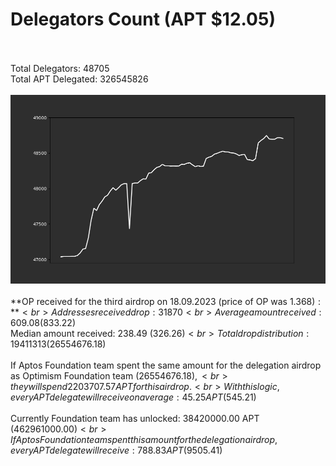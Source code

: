 # Delegators Count (APT $12.05)<br><br>
Total Delegators: 48705<br>
Total APT Delegated: 326545826<br><br>
![Delegators Plot](delegators_plot.png)<br><br>
**OP received for the third airdrop on 18.09.2023 (price of OP was $1.368):**<br>
Addresses received drop: 31870<br>
Average amount received: 609.08 ($833.22)<br>
Median amount received: 238.49 ($326.26)<br>
Total drop distribution: 19411313 ($26554676.18)<br><br>
If Aptos Foundation team spent the same amount for the delegation airdrop as Optimism Foundation team ($26554676.18),<br>
they will spend 2203707.57 APT for this airdrop.<br>
With this logic, every APT delegate will receive on average: 45.25 APT ($545.21)<br><br>
Currently Foundation team has unlocked: 38420000.00 APT ($462961000.00)<br>
If Aptos Foundation team spent this amount for the delegation airdrop, every APT delegate will receive : 788.83 APT ($9505.41)<br>
